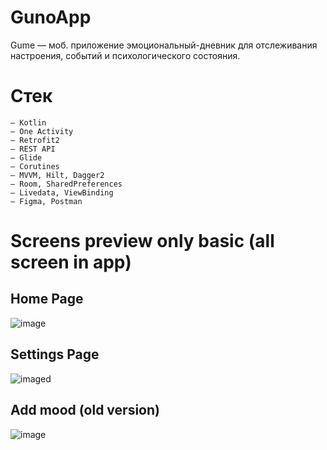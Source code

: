 # GunoApp
Gume — моб. приложение эмоциональный-дневник для отслеживания настроения, событий и психологического состояния.

# Стек
```
– Kotlin
– One Activity
– Retrofit2
– REST API 
– Glide
– Corutines
– MVVM, Hilt, Dagger2
– Room, SharedPreferences
– Livedata, ViewBinding
– Figma, Postman
```
# Screens preview only basic (all screen in app)

## Home Page 
![image](https://user-images.githubusercontent.com/28680051/194706108-ab7bc990-a8b2-45e3-92a4-dd0bcc3f81c9.png)

## Settings Page 
![image](https://user-images.githubusercontent.com/28680051/194706073-5059fc4c-6de2-416d-b583-87f647cb912b.png)d

## Add mood (old version)
![image](https://user-images.githubusercontent.com/28680051/194706139-644d6eeb-9d50-4e76-a529-57687f276070.png)

